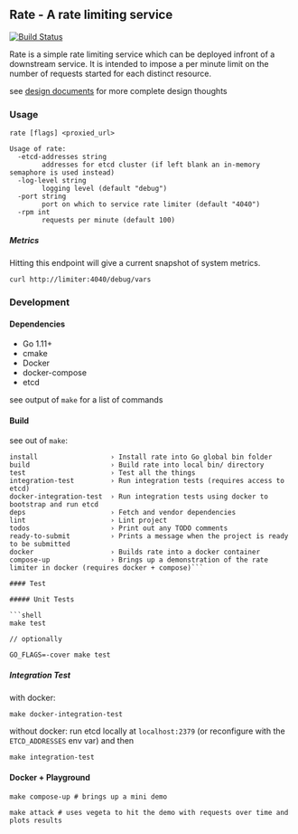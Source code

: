 Rate - A rate limiting service
------------------------------------------

[![Build Status](https://travis-ci.org/GeorgeMac/rate.svg?branch=master)](https://travis-ci.org/GeorgeMac/rate)

Rate is a simple rate limiting service which can be deployed infront of a downstream service.
It is intended to impose a per minute limit on the number of requests started for each distinct resource.

see [design documents](./docs/DESIGN.md) for more complete design thoughts

### Usage

```shell
rate [flags] <proxied_url>

Usage of rate:
  -etcd-addresses string
    	addresses for etcd cluster (if left blank an in-memory semaphore is used instead)
  -log-level string
    	logging level (default "debug")
  -port string
    	port on which to service rate limiter (default "4040")
  -rpm int
    	requests per minute (default 100)
```

##### Metrics

Hitting this endpoint will give a current snapshot of system metrics.

```
curl http://limiter:4040/debug/vars
```

### Development

#### Dependencies

- Go 1.11+
- cmake
- Docker
- docker-compose
- etcd

see output of `make` for a list of commands

#### Build

see out of `make`:

```shell
install                  › Install rate into Go global bin folder
build                    › Build rate into local bin/ directory
test                     › Test all the things
integration-test         › Run integration tests (requires access to etcd)
docker-integration-test  › Run integration tests using docker to bootstrap and run etcd
deps                     › Fetch and vendor dependencies
lint                     › Lint project
todos                    › Print out any TODO comments
ready-to-submit          › Prints a message when the project is ready to be submitted
docker                   › Builds rate into a docker container
compose-up               › Brings up a demonstration of the rate limiter in docker (requires docker + compose)```

#### Test

##### Unit Tests

```shell
make test

// optionally

GO_FLAGS=-cover make test
```

##### Integration Test

with docker:

```shell
make docker-integration-test
```

without docker: run etcd locally at `localhost:2379` (or reconfigure with the `ETCD_ADDRESSES` env var) and then

```shell
make integration-test
```

#### Docker + Playground

```
make compose-up # brings up a mini demo

make attack # uses vegeta to hit the demo with requests over time and plots results
```

